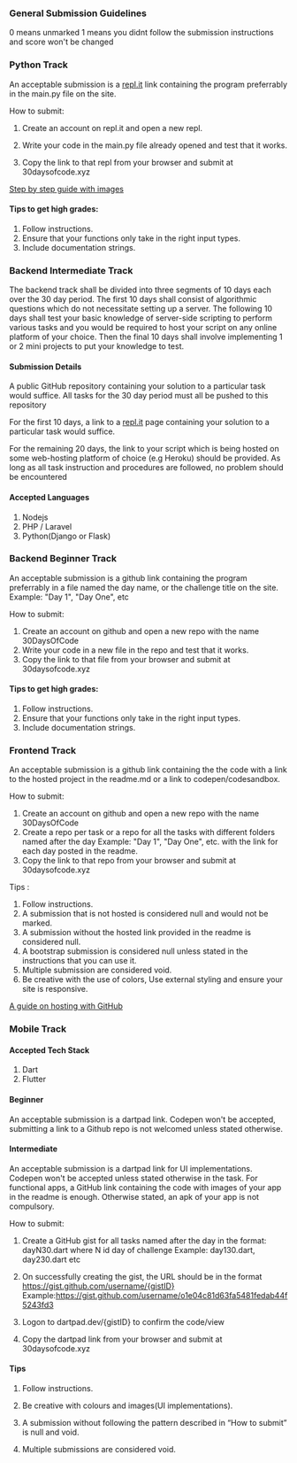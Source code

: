 ### General Submission Guidelines

0 means unmarked
1 means you didnt follow the submission instructions and score won't be changed

### Python Track 

An acceptable submission  is a [repl.it](repl.it) link containing the program preferrably in the main.py file on the site. 

How to submit:

1. Create an account on repl.it and open a new repl. 

2. Write your code in the main.py file already opened and test that it works. 

3. Copy the link to that repl from your browser and submit at 30daysofcode.xyz

[Step by step guide with images](https://github.com/Senseiuc/pythonguide/blob/master/README.md)

#### Tips to get high grades:
1. Follow instructions.
2. Ensure that your functions only take in the right input types.
3. Include documentation strings.

### Backend Intermediate Track

The backend track shall be divided into three segments of 10 days each over the 30 day period. The first 10 days shall consist of algorithmic questions which do not necessitate setting up a server. The following 10 days shall test your basic knowledge of server-side scripting to perform various tasks and you would be required to host your script on any online platform of your choice. Then the final 10 days shall involve implementing 1 or 2 mini projects to put your knowledge to test.

#### Submission Details
A public GitHub repository containing your solution to a particular task would suffice. All tasks for the 30 day period must all be pushed to this repository

For the first 10 days, a link to a [repl.it](https://repl.it) page containing your solution to a particular task would suffice. 

For the remaining 20 days, the link to your script which is being hosted on some web-hosting platform of choice (e.g Heroku) should be provided. As long as all task instruction and procedures are followed, no problem should be encountered 

#### Accepted Languages
1. Nodejs
2. PHP / Laravel
3. Python(Django or Flask)

### Backend Beginner Track

An acceptable submission  is a github link containing the program preferrably in a file named the day name, or the challenge title on the site. Example: "Day 1", "Day One", etc

How to submit:
1. Create an account on github and open a new repo with the name 30DaysOfCode
2. Write your code in a new file in the repo and test that it works. 
3. Copy the link to that file from your browser and submit at 30daysofcode.xyz

#### Tips to get high grades:

1. Follow instructions.
2. Ensure that your functions only take in the right input types.
3. Include documentation strings.

### Frontend Track

An acceptable submission  is a github link containing the the code with a link to the hosted project in the readme.md or a link to codepen/codesandbox. 

How to submit:
1. Create an account on github and open a new repo with the name 30DaysOfCode
2. Create a repo per task or a repo for all the tasks with different folders named after the day Example: "Day 1", "Day One", etc. with the link for each day posted in the readme. 
3. Copy the link to that repo from your browser and submit at 30daysofcode.xyz

Tips :
1. Follow instructions.
2. A submission that is not hosted is considered null and would not be marked.
3. A submission without the hosted link provided in the readme is considered null.
4. A bootstrap submission is considered null unless stated in the instructions that you can use it.
5. Multiple submission are considered void.
6. Be creative with the use of colors, Use external styling and ensure your site is responsive.

[A guide on hosting with GitHub](https://steph-crown.github.io/a-guide-on-hosting/)

### Mobile Track

#### Accepted Tech Stack

1. Dart
2. Flutter

#### Beginner

An acceptable submission is a dartpad link. Codepen won't be accepted, submitting a link to a Github repo is not welcomed unless stated otherwise.

#### Intermediate

An acceptable submission is a dartpad link for UI implementations. Codepen won't be accepted unless stated otherwise in the task. For functional apps, a GitHub link containing the code with images of your app in the readme is enough. Otherwise stated, an apk of your app is not compulsory.

How to submit:

1. Create a GitHub gist for all tasks named after the day in the format: dayN30.dart where N id day of challenge Example: day130.dart, day230.dart etc

2. On successfully creating the gist, the URL should be in the format https://gist.github.com/username/{gistID} Example:https://gist.github.com/username/o1e04c81d63fa5481fedab44f5243fd3

3. Logon to dartpad.dev/{gistID} to confirm the code/view

4. Copy the dartpad link from your browser and submit at 30daysofcode.xyz

#### Tips

1. Follow instructions.

2. Be creative with colours and images(UI implementations).

3. A submission without following the pattern described in “How to submit” is null and void.

4. Multiple submissions are considered void.